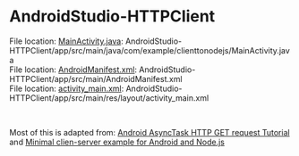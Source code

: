 # AndroidStudio-HTTPClient


File location: [MainActivity.java](https://github.com/KushMax/AndroidStudio-HTTPClient/blob/master/app/src/main/java/com/example/clienttonodejs/MainActivity.java): AndroidStudio-HTTPClient/app/src/main/java/com/example/clienttonodejs/MainActivity.java<br>
File location: [AndroidManifest.xml](AndroidStudio-HTTPClient/app/src/main/AndroidManifest.xml): AndroidStudio-HTTPClient/app/src/main/AndroidManifest.xml<br>
File location: [activity_main.xml](https://github.com/KushMax/AndroidStudio-HTTPClient/blob/master/app/src/main/res/layout/activity_main.xml): AndroidStudio-HTTPClient/app/src/main/res/layout/activity_main.xml<br>

<br>

Most of this is adapted from: 
[Android AsyncTask HTTP GET request Tutorial](https://medium.com/@JasonCromer/android-asynctask-http-request-tutorial-6b429d833e28) and
[Minimal clien-server example for Android and Node.js](https://suragch.medium.com/minimal-client-server-example-for-android-and-node-js-343780f28c28)<br>
